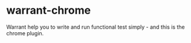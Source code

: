 warrant-chrome
==============

Warrant help you to write and run functional test simply - and this is the chrome plugin.
